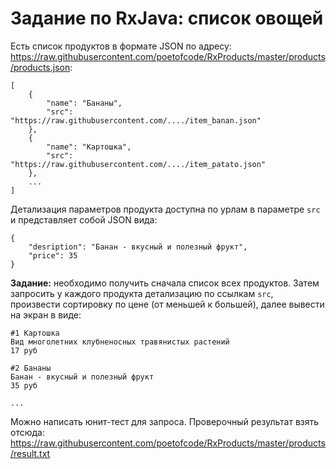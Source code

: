 # Задание по RxJava: список овощей

Есть список продуктов в формате JSON по адресу: https://raw.githubusercontent.com/poetofcode/RxProducts/master/products/products.json:

```
[
    {
        "name": "Бананы",
        "src": "https://raw.githubusercontent.com/..../item_banan.json"
    },
    {
        "name": "Картошка",
        "src": "https://raw.githubusercontent.com/..../item_patato.json"
    },
    ...
]
```

Детализация параметров продукта доступна по урлам в параметре `src` и представляет собой JSON вида:

```
{
    "desription": "Банан - вкусный и полезный фрукт",
    "price": 35
}
```

**Задание:** необходимо получить сначала список всех продуктов. Затем запросить у каждого продукта детализацию по ссылкам `src`, произвести сортировку по цене (от меньшей к большей), далее вывести на экран в виде:

```
#1 Картошка
Вид многолетних клубненосных травянистых растений
17 руб

#2 Бананы
Банан - вкусный и полезный фрукт
35 руб

...
```

Можно написать юнит-тест для запроса. 
Проверочный результат взять отсюда: https://raw.githubusercontent.com/poetofcode/RxProducts/master/products/result.txt
